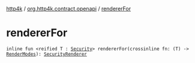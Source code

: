 [http4k](../index.md) / [org.http4k.contract.openapi](index.md) / [rendererFor](./renderer-for.md)

# rendererFor

`inline fun <reified T : `[`Security`](../org.http4k.contract.security/-security/index.md)`> rendererFor(crossinline fn: (T) -> `[`RenderModes`](-render-modes/index.md)`): `[`SecurityRenderer`](-security-renderer/index.md)